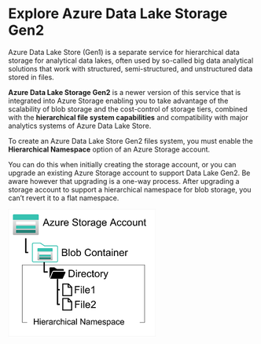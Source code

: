 # Explore Azure Data Lake Storage Gen2

Azure Data Lake Store (Gen1) is a separate service for hierarchical data storage for analytical data lakes, often used by so-called big data analytical solutions that work with structured, semi-structured, and unstructured data stored in files. 

**Azure Data Lake Storage Gen2** is a newer version of this service that is integrated into Azure Storage enabling you to take advantage of the scalability of blob storage and the cost-control of storage tiers, combined with the **hierarchical file system capabilities** and compatibility with major analytics systems of Azure Data Lake Store.

To create an Azure Data Lake Store Gen2 files system, you must enable the **Hierarchical Namespace** option of an Azure Storage account. 

You can do this when initially creating the storage account, or you can upgrade an existing Azure Storage account to support Data Lake Gen2. Be aware however that upgrading is a one-way process. After upgrading a storage account to support a hierarchical namespace for blob storage, you can’t revert it to a flat namespace.

![Azure Data Lake Storage Gen2](azure_datalake_storage.png)



